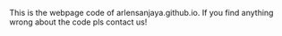 This is the webpage code of arlensanjaya.github.io. If you find anything wrong about the code pls contact us!
